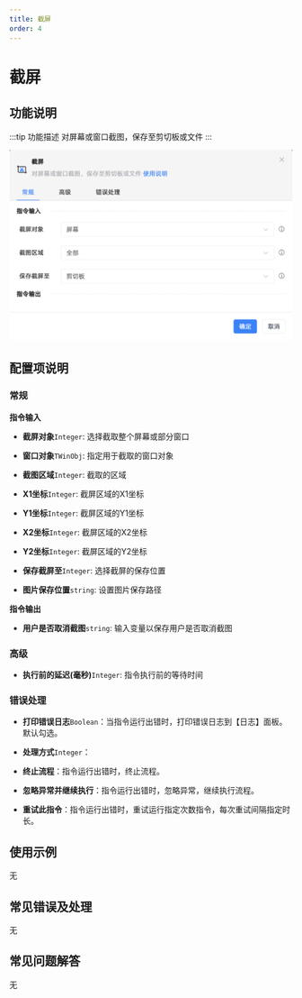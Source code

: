 ```yaml
---
title: 截屏
order: 4
---
```


# 截屏

## 功能说明

:::tip 功能描述
对屏幕或窗口截图，保存至剪切板或文件
:::

![截屏](../../assets/截屏_command.png)

## 配置项说明

### 常规

**指令输入**

- **截屏对象**`Integer`: 选择截取整个屏幕或部分窗口

- **窗口对象**`TWinObj`: 指定用于截取的窗口对象

- **截图区域**`Integer`: 截取的区域

- **X1坐标**`Integer`: 截屏区域的X1坐标

- **Y1坐标**`Integer`: 截屏区域的Y1坐标

- **X2坐标**`Integer`: 截屏区域的X2坐标

- **Y2坐标**`Integer`: 截屏区域的Y2坐标

- **保存截屏至**`Integer`: 选择截屏的保存位置

- **图片保存位置**`string`: 设置图片保存路径


**指令输出**

- **用户是否取消截图**`string`: 输入变量以保存用户是否取消截图

### 高级

- **执行前的延迟(毫秒)**`Integer`: 指令执行前的等待时间

### 错误处理

- **打印错误日志**`Boolean`：当指令运行出错时，打印错误日志到【日志】面板。默认勾选。

- **处理方式**`Integer`：

 - **终止流程**：指令运行出错时，终止流程。

 - **忽略异常并继续执行**：指令运行出错时，忽略异常，继续执行流程。

 - **重试此指令**：指令运行出错时，重试运行指定次数指令，每次重试间隔指定时长。

## 使用示例
无

## 常见错误及处理

无

## 常见问题解答

无

